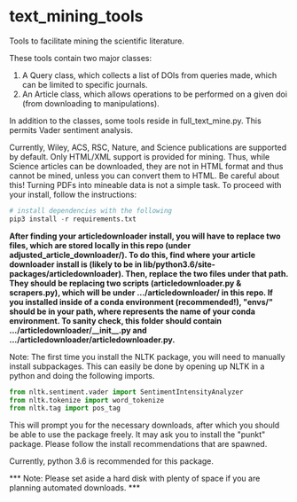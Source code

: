 # text_mining_tools
Tools to facilitate mining the scientific literature.

These tools contain two major classes:
1. A Query class, which collects a list of DOIs from queries made, which can be limited to specific journals.
2. An Article class, which allows operations to be performed on a given doi (from downloading to manipulations).

In addition to the classes, some tools reside in full_text_mine.py. This permits Vader sentiment analysis.

Currently, Wiley, ACS, RSC, Nature, and Science publications are supported by default. Only HTML/XML support is provided for mining.
Thus, while Science articles can be downloaded, they are not in HTML format and thus cannot be mined, unless you can convert them to HTML. Be careful about this! Turning PDFs into mineable data is not a simple task. To proceed with your install, follow the instructions:

```python
# install dependencies with the following
pip3 install -r requirements.txt 
```
<strong>
After finding your articledownloader install, you will have to replace two files, which are stored locally in this repo (under adjusted_article_downloader/). To do this, find where your article downloader install is (likely to be in lib/python3.6/site-packages/articledownloader). Then, replace the two files under that path. They should be replacing two scripts (articledownloader.py & scrapers.py), which will be under .../articledownloader/ in this repo. If you installed inside of a conda environment (recommended!), "envs/<your-conda-env-name-here>" should be in your path, where <your-conda-env-name-here> represents the name of your conda environment. To sanity check, this folder should contain .../articledownloader/__init__.py and .../articledownloader/articledownloader.py. </strong>

Note: The first time you install the NLTK package, you will need to manually install subpackages. This can easily
be done by opening up NLTK in a python and doing the following imports.

```python
from nltk.sentiment.vader import SentimentIntensityAnalyzer
from nltk.tokenize import word_tokenize
from nltk.tag import pos_tag
```
This will prompt you for the necessary downloads, after which you should be able to use the package freely. It may ask you to install the "punkt" package. Please follow the install recommendations that are spawned.

Currently, python 3.6 is recommended for this package.

*** Note: Please set aside a hard disk with plenty of space if you are planning automated downloads. ***
